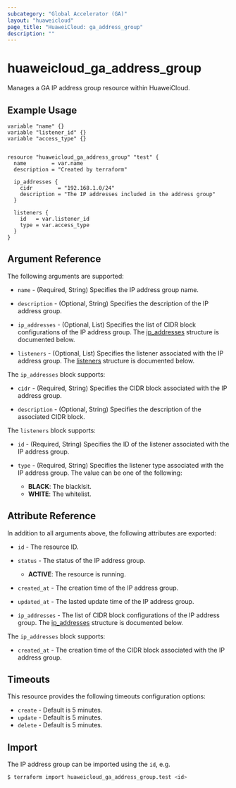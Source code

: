 ```yaml
---
subcategory: "Global Accelerator (GA)"
layout: "huaweicloud"
page_title: "HuaweiCloud: ga_address_group"
description: ""
---
```


# huaweicloud_ga_address_group

Manages a GA IP address group resource within HuaweiCloud.

## Example Usage

```hcl
variable "name" {}
variable "listener_id" {}
variable "access_type" {}


resource "huaweicloud_ga_address_group" "test" {
  name        = var.name
  description = "Created by terraform"

  ip_addresses {
    cidr        = "192.168.1.0/24"
    description = "The IP addresses included in the address group"
  }

  listeners {
    id   = var.listener_id
    type = var.access_type
  }
}
```

## Argument Reference

The following arguments are supported:

* `name` - (Required, String) Specifies the IP address group name.

* `description` - (Optional, String) Specifies the description of the IP address group.

* `ip_addresses` - (Optional, List) Specifies the list of CIDR block configurations of the IP address group.
  The [ip_addresses](#address_group_ip_addresses) structure is documented below.

* `listeners` - (Optional, List) Specifies the listener associated with the IP address group.
  The [listeners](#address_group_associated_listeners) structure is documented below.

<a name="address_group_ip_addresses"></a>
The `ip_addresses` block supports:

* `cidr` - (Required, String) Specifies the CIDR block associated with the IP address group.

* `description` - (Optional, String) Specifies the description of the associated CIDR block.

<a name="address_group_associated_listeners"></a>
The `listeners` block supports:

* `id` - (Required, String) Specifies the ID of the listener associated with the IP address group.

* `type` - (Required, String) Specifies the listener type associated with the IP address group.
  The value can be one of the following:
  + **BLACK**: The blacklsit.
  + **WHITE**: The whitelist.

## Attribute Reference

In addition to all arguments above, the following attributes are exported:

* `id` - The resource ID.

* `status` - The status of the IP address group.
  + **ACTIVE**: The resource is running.

* `created_at` - The creation time of the IP address group.

* `updated_at` - The lasted update time of the IP address group.

* `ip_addresses` - The list of CIDR block configurations of the IP address group.
  The [ip_addresses](#address_group_ip_addresses_attr) structure is documented below.

<a name="address_group_ip_addresses_attr"></a>
The `ip_addresses` block supports:

* `created_at` - The creation time of the CIDR block associated with the IP address group.

## Timeouts

This resource provides the following timeouts configuration options:

* `create` - Default is 5 minutes.
* `update` - Default is 5 minutes.
* `delete` - Default is 5 minutes.

## Import

The IP address group can be imported using the `id`, e.g.

```bash
$ terraform import huaweicloud_ga_address_group.test <id>
```
